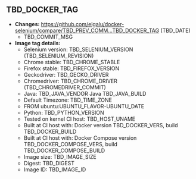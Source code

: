 ## TBD_DOCKER_TAG
 + **Changes:** https://github.com/elgalu/docker-selenium/compare/TBD_PREV_COMM...TBD_DOCKER_TAG (TBD_DATE)
    + TBD_COMMIT_MSG
 + **Image tag details:**
    + Selenium version: TBD_SELENIUM_VERSION (TBD_SELENIUM_REVISION)
    + Chrome stable:  TBD_CHROME_STABLE
    + Firefox stable: TBD_FIREFOX_VERSION
    + Geckodriver: TBD_GECKO_DRIVER
    + Chromedriver: TBD_CHROME_DRIVER (TBD_CHROMEDRIVER_COMMIT)
    + Java: TBD_JAVA_VENDOR Java TBD_JAVA_BUILD
    + Default Timezone: TBD_TIME_ZONE
    + FROM ubuntu:UBUNTU_FLAVOR-UBUNTU_DATE
    + Python: TBD_PYTHON_VERSION
    + Tested on kernel CI  host: TBD_HOST_UNAME
    + Built at CI  host with: Docker version TBD_DOCKER_VERS, build TBD_DOCKER_BUILD
    + Built at CI  host with: Docker Compose version TBD_DOCKER_COMPOSE_VERS, build TBD_DOCKER_COMPOSE_BUILD
    + Image size: TBD_IMAGE_SIZE
    + Digest: TBD_DIGEST
    + Image ID: TBD_IMAGE_ID


